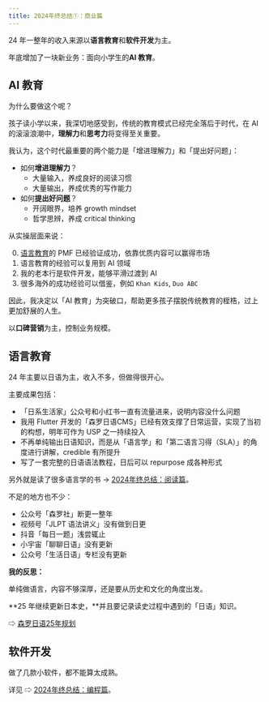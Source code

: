 ```yaml
---
title: 2024年终总结①：商业篇
---
```


24 年一整年的收入来源以**语言教育**和**软件开发**为主。

年底增加了一块新业务：面向小学生的**AI 教育**。

## AI 教育

为什么要做这个呢？

孩子读小学以来，我深切地感受到，传统的教育模式已经完全落后于时代，在 AI 的滚滚浪潮中，**理解力**和**思考力**将变得至关重要。

我认为，这个时代最重要的两个能力是「增进理解力」和「提出好问题」：

- 如何**增进理解力**？
	- 大量输入，养成良好的阅读习惯
	- 大量输出，养成优秀的写作能力
- 如何**提出好问题**？
	- 开阔眼界，培养 growth mindset
	- 哲学思辨，养成 critical thinking

从实操层面来说：

0. [语言教育](/2024/12/31/year-end-review-languages.html)的 PMF 已经验证成功，依靠优质内容可以赢得市场
0. 语言教育的经验可以复用到 AI 领域
0. 我的老本行是软件开发，能够平滑过渡到 AI
0. 很多海外的成功经验可以借鉴，例如 `Khan Kids`, `Duo ABC`

因此，我决定以「AI 教育」为突破口，帮助更多孩子摆脱传统教育的桎梏，过上更加舒展的人生。

以**口碑营销**为主，控制业务规模。

## 语言教育

24 年主要以日语为主，收入不多，但做得很开心。

主要成果包括：

- 「日系生活家」公众号和小红书一直有流量进来，说明内容没什么问题
- 我用 Flutter 开发的「森罗日语CMS」已经有效支撑了日常运营，实现了当初的构想，明年可作为 USP 之一持续投入
- 不再单纯输出日语知识，而是从「语言学」和「第二语言习得（SLA）」的角度进行讲解，credible 有所提升
- 写了一套完整的日语语法教程，日后可以 repurpose 成各种形式

另外就是读了很多语言学的书 → [2024年终总结：阅读篇](https://liangfei.me/2024/12/31/year-end-review-reading.html#语言学)。

不足的地方也不少：

- 公众号「森罗社」断更一整年
- 视频号「JLPT 语法讲义」没有做到日更
- 抖音「每日一题」浅尝辄止
- 小宇宙「聊聊日语」没有更新
- 公众号「生活日语」专栏没有更新

**我的反思：**

单纯做语言，内容不够深厚，还是要从历史和文化的角度出发。

**25 年继续更新日本史，**并且要记录读史过程中遇到的「日语」知识。

⇨ [森罗日语25年规划](https://www.notion.so/25-180b8c644c3480cd996ad4280f571c10?pvs=4)

## 软件开发

做了几款小软件，都不能算太成熟。

详见 ⇨ [2024年终总结：编程篇](https://liangfei.me/2024/12/31/year-end-review-programming.html)。

